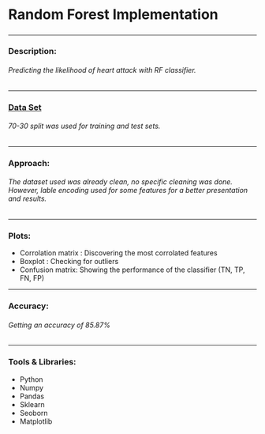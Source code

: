 # Random Forest Implementation
#####
---
### Description:
###### Predicting the likelihood of heart attack with RF classifier.
---
### <a href='https://www.kaggle.com/fedesoriano/heart-failure-prediction'>Data Set</a>
###### 70-30 split was used for training and test sets.
---
### Approach:
###### The dataset used was already clean, no specific cleaning was done. However, lable encoding used for some features for a better presentation and results.
---
### Plots:
* Corrolation matrix : Discovering the most corrolated features
* Boxplot : Checking for outliers
* Confusion matrix: Showing the performance of the classifier (TN, TP, FN, FP)
---
### Accuracy:
###### Getting an accuracy of 85.87%
---
### Tools & Libraries:
* Python
* Numpy
* Pandas
* Sklearn
* Seoborn
* Matplotlib
